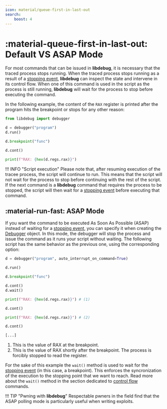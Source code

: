 ```yaml
---
icon: material/queue-first-in-last-out
search:
    boost: 4
---
```

# :material-queue-first-in-last-out: Default VS ASAP Mode
For most commands that can be issued in **libdebug**, it is necessary that the traced process stops running. When the traced process stops running as a result of a [stopping event](../../stopping_events/stopping_events), **libdebug** can inspect the state and intervene in its control flow. When one of this command is used in the script as the process is still running, **libdebug** will wait for the process to stop before executing the command.

In the following example, the content of the `RAX` register is printed after the program hits the breakpoint or stops for any other reason:

```python
from libdebug import debugger

d = debugger("program")
d.run()

d.breakpoint("func")

d.cont()

print(f"RAX: {hex(d.regs.rax)}")
```

!!! INFO "Script execution"
    Please note that, after resuming execution of the tracee process, the script will continue to run. This means that the script will not wait for the process to stop before continuing with the rest of the script. If the next command is a **libdebug** command that requires the process to be stopped, the script will then wait for a [stopping event](../../stopping_events/stopping_events) before executing that command.

## :material-run-fast: ASAP Mode
If you want the command to be executed As Soon As Possible (ASAP) instead of waiting for a [stopping event](../../stopping_events/stopping_events), you can specify it when creating the [Debugger](../../from_pydoc/generated/debugger/debugger/) object. In this mode, the debugger will stop the process and issue the command as it runs your script without waiting. The following script has the same behavior as the previous one, using the corresponding option:

```python
d = debugger("program", auto_interrupt_on_command=True)

d.run()

d.breakpoint("func")

d.cont()
d.wait()

print(f"RAX: {hex(d.regs.rax)}") # (1)

d.cont()

print(f"RAX: {hex(d.regs.rax)}") # (2)

d.cont()

[...]
```

1. This is the value of RAX at the breakpoint.
2. This is the value of RAX shortly after the breakpoint. The process is forcibly stopped to read the register.

For the sake of this example the `wait()` method is used to wait for the [stopping event](../../stopping_events/stopping_events) (in this case, a breakpoint). This enforces the syncronization of the execution to the stopping point that we want to reach. Read more about the `wait()` method in the section dedicated to [control flow](../control_flow) commands.

!!! TIP "Pwning with **libdebug**"
    Respectable pwners in the field find that the ASAP polling mode is particularly useful when writing exploits.

